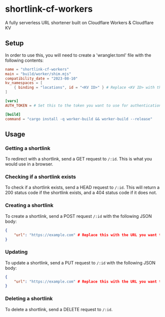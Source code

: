 # shortlink-cf-workers

A fully serverless URL shortener built on Cloudflare Workers & Cloudflare KV

## Setup

In order to use this, you will need to create a 'wrangler.toml' file with the following contents:

```toml
name = "shortlink-cf-workers"
main = "build/worker/shim.mjs"
compatibility_date = "2023-08-10"
kv_namespaces = [
    { binding = "locations", id = "<KV ID>" } # Replace <KV ID> with the ID of the KV namespace you want to use, you may need to create one first.
]

[vars]
AUTH_TOKEN = # Set this to the token you want to use for authentication.

[build]
command = "cargo install -q worker-build && worker-build --release"
```

## Usage

### Getting a shortlink

To redirect with a shortlink, send a GET request to `/:id`. This is what you would use in a browser.

### Checking if a shortlink exists

To check if a shortlink exists, send a HEAD request to `/:id`. This will return a 200 status code if the shortlink exists, and a 404 status code if it does not.

### Creating a shortlink

To create a shortlink, send a POST request `/:id` with the following JSON body:

```json
{
    "url": "https://example.com" # Replace this with the URL you want to redirect to.
}
```

### Updating

To update a shortlink, send a PUT request to `/:id` with the following JSON body:

```json
{
    "url": "https://example.com" # Replace this with the URL you want to redirect to.
}
```

### Deleting a shortlink

To delete a shortlink, send a DELETE request to `/:id`.

